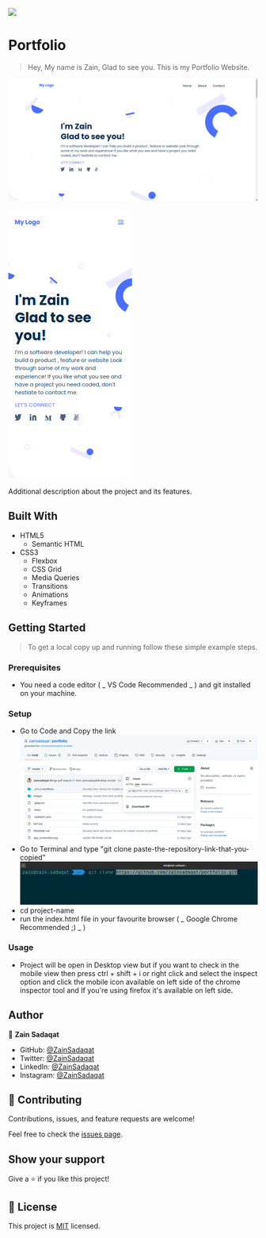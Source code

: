 ![](https://img.shields.io/badge/Microverse-blueviolet)

# Portfolio

> Hey, My name is Zain, Glad to see you. This is my Portfolio Website.

![screenshot](images/portfolios-desktop-view.png)

![screenshot](images/portfolios-mobile-view.png)

Additional description about the project and its features.

## Built With

- HTML5
  - Semantic HTML
- CSS3
  - Flexbox
  - CSS Grid
  - Media Queries
  - Transitions
  - Animations
  - Keyframes

## Getting Started

> To get a local copy up and running follow these simple example steps.

### Prerequisites

- You need a code editor ( _ VS Code Recommended _ ) and git installed on your machine.

### Setup

- Go to Code and Copy the link
  ![screenshot](images/repository-link-image.png)
- Go to Terminal and type "git clone paste-the-repository-link-that-you-copied"
  ![screenshot](images/repository-usage-view.png)
- cd project-name
- run the index.html file in your favourite browser ( _ Google Chrome Recommended ;) _ )

### Usage

- Project will be open in Desktop view but if you want to check in the mobile view then press
  ctrl + shift + i or right click and select the inspect option and click the mobile icon available
  on left side of the chrome inspector tool and If you're using firefox it's available on left side.

## Author

👤 **Zain Sadaqat**

- GitHub: [@ZainSadaqat](https://github.com/zainsadaqat)
- Twitter: [@ZainSadaqat](https://twitter.com/zain_sadaqat)
- LinkedIn: [@ZainSadaqat](https://linkedin.com/in/zainsadaqat)
- Instagram: [@ZainSadaqat](https://instagram.com/zain__sadaqat)

## 🤝 Contributing

Contributions, issues, and feature requests are welcome!

Feel free to check the [issues page](../../issues/).

## Show your support

Give a ⭐️ if you like this project!

## 📝 License

This project is [MIT](./MIT.md) licensed.
